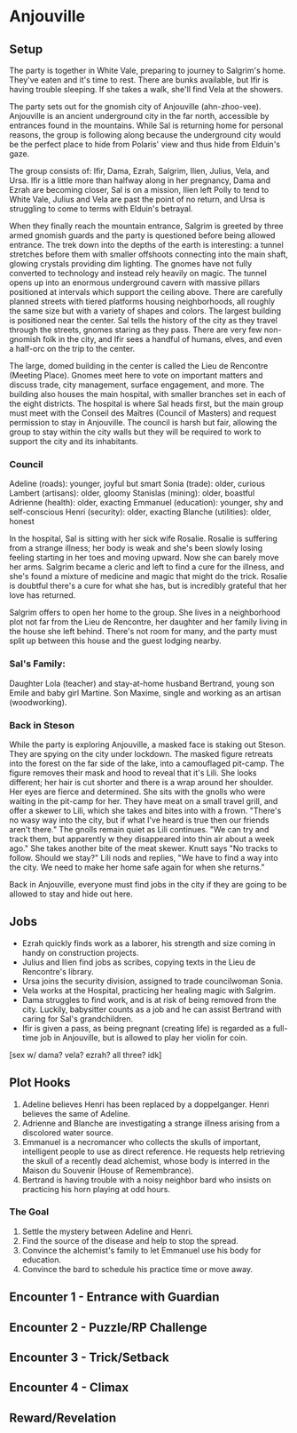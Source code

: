 # Anjouville

## Setup
The party is together in White Vale, preparing to journey to Salgrim's home. They've eaten and it's time to rest. There are bunks available, but Ifir is having trouble sleeping. If she takes a walk, she'll find Vela at the showers.

The party sets out for the gnomish city of Anjouville (ahn-zhoo-vee). Anjouville is an ancient underground city in the far north, accessible by entrances found in the mountains. While Sal is returning home for personal reasons, the group is following along because the underground city would be the perfect place to hide from Polaris' view and thus hide from Elduin's gaze.

The group consists of: Ifir, Dama, Ezrah, Salgrim, Ilien, Julius, Vela, and Ursa. Ifir is a little more than halfway along in her pregnancy, Dama and Ezrah are becoming closer, Sal is on a mission, Ilien left Polly to tend to White Vale, Julius and Vela are past the point of no return, and Ursa is struggling to come to terms with Elduin's betrayal.

When they finally reach the mountain entrance, Salgrim is greeted by three armed gnomish guards and the party is questioned before being allowed entrance. The trek down into the depths of the earth is interesting: a tunnel stretches before them with smaller offshoots connecting into the main shaft, glowing crystals providing dim lighting. The gnomes have not fully converted to technology and instead rely heavily on magic. The tunnel opens up into an enormous underground cavern with massive pillars positioned at intervals which support the ceiling above. There are carefully planned streets with tiered platforms housing neighborhoods, all roughly the same size but with a variety of shapes and colors. The largest building is positioned near the center. Sal tells the history of the city as they travel through the streets, gnomes staring as they pass. There are very few non-gnomish folk in the city, and Ifir sees a handful of humans, elves, and even a half-orc on the trip to the center.

The large, domed building in the center is called the Lieu de Rencontre (Meeting Place). Gnomes meet here to vote on important matters and discuss trade, city management, surface engagement, and more. The building also houses the main hospital, with smaller branches set in each of the eight districts. The hospital is where Sal heads first, but the main group must meet with the Conseil des Maîtres (Council of Masters) and request permission to stay in Anjouville. The council is harsh but fair, allowing the group to stay within the city walls but they will be required to work to support the city and its inhabitants.

### Council
Adeline (roads): younger, joyful but smart
Sonia (trade): older, curious
Lambert (artisans): older, gloomy
Stanislas (mining): older, boastful
Adrienne (health): older, exacting
Emmanuel (education): younger, shy and self-conscious
Henri (security): older, exacting
Blanche (utilities): older, honest

In the hospital, Sal is sitting with her sick wife Rosalie. Rosalie is suffering from a strange illness; her body is weak and she's been slowly losing feeling starting in her toes and moving upward. Now she can barely move her arms. Salgrim became a cleric and left to find a cure for the illness, and she's found a mixture of medicine and magic that might do the trick. Rosalie is doubtful there's a cure for what she has, but is incredibly grateful that her love has returned.

Salgrim offers to open her home to the group. She lives in a neighborhood plot not far from the Lieu de Rencontre, her daughter and her family living in the house she left behind. There's not room for many, and the party must split up between this house and the guest lodging nearby.

### Sal's Family:
Daughter Lola (teacher) and stay-at-home husband Bertrand, young son Emile and baby girl Martine.
Son Maxime, single and working as an artisan (woodworking).

### Back in Steson
While the party is exploring Anjouville, a masked face is staking out Steson. They are spying on the city under lockdown. The masked figure retreats into the forest on the far side of the lake, into a camouflaged pit-camp. The figure removes their mask and hood to reveal that it's Lili. She looks different; her hair is cut shorter and there is a wrap around her shoulder. Her eyes are fierce and determined. She sits with the gnolls who were waiting in the pit-camp for her. They have meat on a small travel grill, and offer a skewer to Lili, which she takes and bites into with a frown. "There's no wasy way into the city, but if what I've heard is true then our friends aren't there." The gnolls remain quiet as Lili continues. "We can try and track them, but apparently w they disappeared into thin air about a week ago." She takes another bite of the meat skewer. Knutt says "No tracks to follow. Should we stay?" Lili nods and replies, "We have to find a way into the city. We need to make her home safe again for when she returns."

Back in Anjouville, everyone must find jobs in the city if they are going to be allowed to stay and hide out here.

## Jobs
- Ezrah quickly finds work as a laborer, his strength and size coming in handy on construction projects.
- Julius and Ilien find jobs as scribes, copying texts in the Lieu de Rencontre's library.
- Ursa joins the security division, assigned to trade councilwoman Sonia.
- Vela works at the Hospital, practicing her healing magic with Salgrim.
- Dama struggles to find work, and is at risk of being removed from the city. Luckily, babysitter counts as a job and he can assist Bertrand with caring for Sal's grandchildren.
- Ifir is given a pass, as being pregnant (creating life) is regarded as a full-time job in Anjouville, but is allowed to play her violin for coin.

[sex w/ dama? vela? ezrah? all three? idk]

## Plot Hooks
1. Adeline believes Henri has been replaced by a doppelganger. Henri believes the same of Adeline.
2. Adrienne and Blanche are investigating a strange illness arising from a discolored water source.
3. Emmanuel is a necromancer who collects the skulls of important, intelligent people to use as direct reference. He requests help retrieving the skull of a recently dead alchemist, whose body is interred in the Maison du Souvenir (House of Remembrance).
4. Bertrand is having trouble with a noisy neighbor bard who insists on practicing his horn playing at odd hours.

### The Goal
1. Settle the mystery between Adeline and Henri.
2. Find the source of the disease and help to stop the spread.
3. Convince the alchemist's family to let Emmanuel use his body for education.
4. Convince the bard to schedule his practice time or move away.

## Encounter 1 - Entrance with Guardian


## Encounter 2 - Puzzle/RP Challenge


## Encounter 3 - Trick/Setback


## Encounter 4 - Climax


## Reward/Revelation

